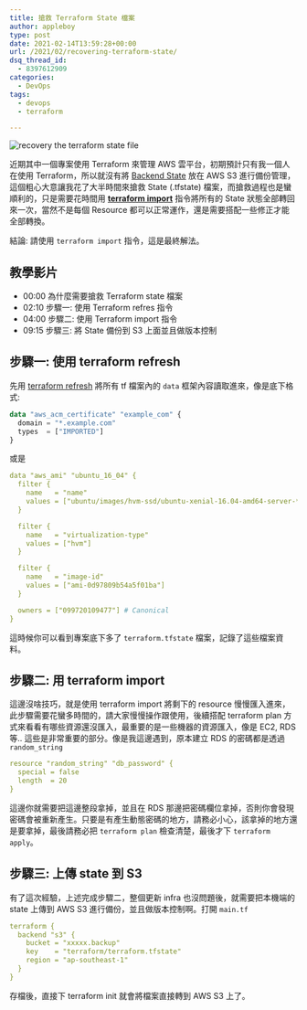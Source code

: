 ```yaml
---
title: 搶救 Terraform State 檔案
author: appleboy
type: post
date: 2021-02-14T13:59:28+00:00
url: /2021/02/recovering-terraform-state/
dsq_thread_id:
  - 8397612909
categories:
  - DevOps
tags:
  - devops
  - terraform

---
```

![recovery the terraform state file][1]

近期其中一個專案使用 Terraform 來管理 AWS 雲平台，初期預計只有我一個人在使用 Terraform，所以就沒有將 [Backend State][2] 放在 AWS S3 進行備份管理，這個粗心大意讓我花了大半時間來搶救 State (.tfstate) 檔案，而搶救過程也是蠻順利的，只是需要花時間用 **[terraform import][3]** 指令將所有的 State 狀態全部轉回來一次，當然不是每個 Resource 都可以正常運作，還是需要搭配一些修正才能全部轉換。

結論: 請使用 `terraform import` 指令，這是最終解法。

<!--more-->

## 教學影片

  * 00:00 為什麼需要搶救 Terraform state 檔案
  * 02:10 步驟一: 使用 Terraform refres 指令
  * 04:00 步驟二: 使用 Terraform import 指令
  * 09:15 步驟三: 將 State 備份到 S3 上面並且做版本控制

## 步驟一: 使用 terraform refresh

先用 [terraform refresh][4] 將所有 tf 檔案內的 `data` 框架內容讀取進來，像是底下格式:

```tf
data "aws_acm_certificate" "example_com" {
  domain = "*.example.com"
  types  = ["IMPORTED"]
}
```

或是

```yaml
data "aws_ami" "ubuntu_16_04" {
  filter {
    name   = "name"
    values = ["ubuntu/images/hvm-ssd/ubuntu-xenial-16.04-amd64-server-*"]
  }

  filter {
    name   = "virtualization-type"
    values = ["hvm"]
  }

  filter {
    name   = "image-id"
    values = ["ami-0d97809b54a5f01ba"]
  }

  owners = ["099720109477"] # Canonical
}
```

這時候你可以看到專案底下多了 `terraform.tfstate` 檔案，記錄了這些檔案資料。

## 步驟二: 用 terraform import

這邊沒啥技巧，就是使用 terraform import 將剩下的 resource 慢慢匯入進來，此步驟需要花蠻多時間的，請大家慢慢操作跟使用，後續搭配 terraform plan 方式來看看有哪些資源還沒匯入，最重要的是一些機器的資源匯入，像是 EC2, RDS 等.. 這些是非常重要的部分。像是我這邊遇到，原本建立 RDS 的密碼都是透過 `random_string`

```yaml
resource "random_string" "db_password" {
  special = false
  length  = 20
}
```

這邊你就需要把這邊整段拿掉，並且在 RDS 那邊把密碼欄位拿掉，否則你會發現密碼會被重新產生。只要是有產生動態密碼的地方，請務必小心，該拿掉的地方還是要拿掉，最後請務必把 `terraform plan` 檢查清楚，最後才下 `terraform apply`。

## 步驟三: 上傳 state 到 S3

有了這次經驗，上述完成步驟二，整個更新 infra 也沒問題後，就需要把本機端的 state 上傳到 AWS S3 進行備份，並且做版本控制啊。打開 `main.tf`

```yaml
terraform {
  backend "s3" {
    bucket = "xxxxx.backup"
    key    = "terraform/terraform.tfstate"
    region = "ap-southeast-1"
  }
}
```

存檔後，直接下 terraform init 就會將檔案直接轉到 AWS S3 上了。

 [1]: https://lh3.googleusercontent.com/3ZDBZ2vZbRS1NTRzSg1ftpwIhEltm9iPe4-DFNE4y6yuLxbsvxGd6UQfLwcSvHb-AhGBcmtK36NiWBT1BeUzE8ra713qNV-cFnDk2pSVP_mqpz_MG5bpNg0Yx8jZc2-wlkOTb-xk1FE=w1920-h1080
 [2]: https://www.terraform.io/docs/language/settings/backends/index.html
 [3]: https://www.terraform.io/docs/cli/import/index.html
 [4]: https://www.terraform.io/docs/cli/commands/refresh.html